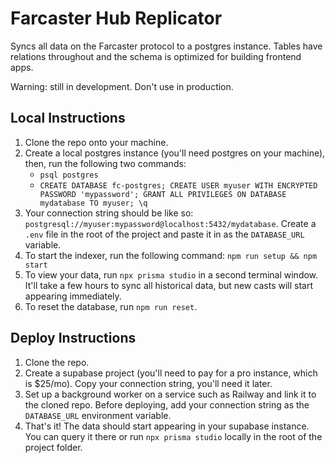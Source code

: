 # Farcaster Hub Replicator
Syncs all data on the Farcaster protocol to a postgres instance. Tables have relations throughout and the schema is optimized for building frontend apps.

Warning: still in development. Don't use in production.

## Local Instructions

1. Clone the repo onto your machine.
2. Create a local postgres instance (you'll need postgres on your machine), then, run the following two commands:
   - `psql postgres`
   - `CREATE DATABASE fc-postgres;
CREATE USER myuser WITH ENCRYPTED PASSWORD 'mypassword';
GRANT ALL PRIVILEGES ON DATABASE mydatabase TO myuser;
\q`
3. Your connection string should be like so: `postgresql://myuser:mypassword@localhost:5432/mydatabase`. Create a `.env` file in the root of the project and paste it in as the `DATABASE_URL` variable.
4. To start the indexer, run the following command: `npm run setup && npm start`
5. To view your data, run `npx prisma studio` in a second terminal window. It'll take a few hours to sync all historical data, but new casts will start appearing immediately.
6. To reset the database, run `npm run reset`.

## Deploy Instructions 

1. Clone the repo.
2. Create a supabase project (you'll need to pay for a pro instance, which is $25/mo). Copy your connection string, you'll need it later.
3. Set up a background worker on a service such as Railway and link it to the cloned repo. Before deploying, add your connection string as the `DATABASE_URL` environment variable.
4. That's it! The data should start appearing in your supabase instance. You can query it there or run `npx prisma studio` locally in the root of the project folder.
